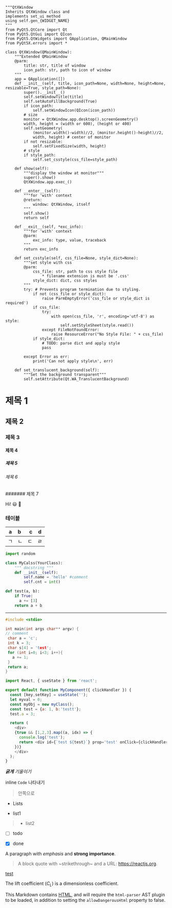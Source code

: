 ```
"""QtXWindow
Inherits QtXWindow class and
implements set_ui method
using self.gen_{WIDGET_NAME}
"""
from PyQt5.QtCore import Qt
from PyQt5.QtGui import QIcon
from PyQt5.QtWidgets import QApplication, QMainWindow
from PyQt5X.errors import *

class QtXWindow(QMainWindow):
    """Extended QMainWindow
    @parm:
        title: str, title of window
        icon_path: str, path to icon of window
    """
    app = QApplication([])
    def __init__(self, title, icon_path=None, width=None, height=None, resizable=True, style_path=None):
        super().__init__()
        self.setWindowTitle(title)
        self.setAutoFillBackground(True)
        if icon_path:
            self.setWindowIcon(QIcon(icon_path))
        # size
        monitor = QtXWindow.app.desktop().screenGeometry()
        width, height = (width or 600), (height or 400)
        self.setGeometry(
            (monitor.width()-width)//2, (monitor.height()-height)//2,
            width, height) # center of monitor
        if not resizable:
            self.setFixedSize(width, height)
        # style
        if style_path:
            self.set_csstyle(css_file=style_path)

    def show(self):
        """display the window at monitor"""
        super().show()
        QtXWindow.app.exec_()

    def __enter__(self):
        """for 'with' context
        @return:
            window: QtXWindow, itself
        """
        self.show()
        return self

    def __exit__(self, *exc_info):
        """for 'with' context
        @parm:
            exc_info: type, value, traceback
        """
        return exc_info

    def set_csstyle(self, css_file=None, style_dict=None):
        """set style with css
        @parm:
            css_file: str, path to css style file
                * filename extension is must be '.css'
            style_dict: dict, css styles
        """
        try: # Prevents program termination due to styling.
            if not (css_file or style_dict):
                raise ParmEmptyError('css_file or style_dict is required')
            if css_file:
                try:
                    with open(css_file, 'r', encoding='utf-8') as style:
                        self.setStyleSheet(style.read())
                except FileNotFoundError:
                    raise ResourceError("No Style File: " + css_file)
            if style_dict:
                # TODO: parse dict and apply style
                pass

        except Error as err:
            print('Can not apply style\n', err)

    def set_translucent_background(self):
        """Set the background transparent"""
        self.setAttribute(Qt.WA_TranslucentBackground)
```

# 제목 1

## 제목 2

### 제목 3

#### 제목 4

##### 제목 5

###### 제목 6

####### 제목 7

Hi! :smiley: :turtle:

### 테이블

| a | b  |  c |  d  |
| - | :- | -: | :-: |
| ㄱ| ㄴ | ㄷ | ㄹ  |


``` python
import random

class MyCalss(YourClass):
    """ docstring """
    def __init__(self):
        self.name = 'hello' #comment
        self.cnt = int()

def test(a, b):
    if True:
      a += [3]
    return a + b
```

---

``` c
#include <stdio>

int main(int args char** argv) {
// comment
 char a = 'c';
 int k = 3;
 char s[4] = 'test';
 for (int i=0; i<3; i++){
   a += 1;
 }
 return a;
}
```

``` js
import React, { useState } from 'react';

export default function MyComponent({ clickHandler }) {
  const [key,setKey] = useState('');
  let myval = 0;
  const myObj = new myClass();
  const test = {a: 1, b:'testt'};
  test.a = 3;

  return (
    <div>
    {true && [1,2,3].map((a, idx) => {
      console.log('test');
      return <div id={`test ${test}`} prop='test' onClick={clickHandler} >{a} hey</div>
    })}
    </div>
  );
}

```

***굵게***
*기울이기*

inline `Code` 나타내기

> 안쪽으로

* Lists
- list1
> * list2

- [ ] todo

- [x] done

A paragraph with *emphasis* and **strong importance**.


> A block quote with ~strikethrough~ and a URL: https://reactjs.org.

[test](https://google.com)

The lift coefficient ($C_L$) is a dimensionless coefficient.


This Markdown contains <a href="https://en.wikipedia.org/wiki/HTML">HTML</a>, and will require the <code>html-parser</code> AST plugin to be loaded, in addition to setting the <code class="prop">allowDangerousHtml</code> property to false.
